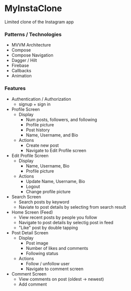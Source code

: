 # MyInstaClone
Limited clone of the Instagram app

### Patterns / Technologies
- MVVM Architecture
- Compose
- Compose Navigation
- Dagger / Hilt
- Firebase
- Callbacks
- Animation

### Features
- Authentication / Authorization
  - signup + sign in
- Profile Screen
  - Display 
    - Num posts, followers, and following
    - Profile picture
    - Post history
    - Name, Username, and Bio
  - Actions
    - Create new post
    - Navigate to Edit Profile screen 
- Edit Profile Screen
  - Display
    - Name, Username, Bio
    - Profile picture
  - Actions
    - Update Name, Username, Bio
    - Logout
    - Change profile picture
- Search Screen
  - Search posts by keyword
  - Naviate to post details by selecting from search result
- Home Screen (Feed)
  - View recent posts by people you follow
  - Navigate to post details by selectig post in feed
  - "Like" post by double tapping
- Post Detail Screen
  - Display
    - Post image
    - Number of likes and comments
    - Following status
  - Actions
    - Follow / unfollow user
    - Navigate to comment screen
- Comment Screen
  - View comments on post (oldest -> newest)
  - Add comment  
